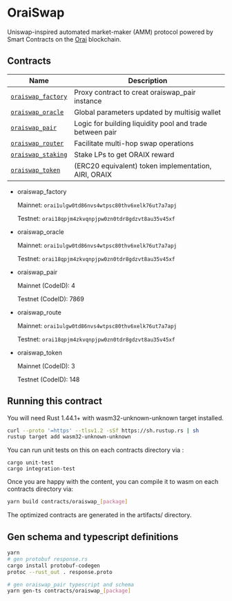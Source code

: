 # OraiSwap

Uniswap-inspired automated market-maker (AMM) protocol powered by Smart Contracts on the [Orai](https://orai.io) blockchain.

## Contracts

| Name                                             | Description                                              |
| ------------------------------------------------ | -------------------------------------------------------- |
| [`oraiswap_factory`](contracts/oraiswap_factory) | Proxy contract to creat oraiswap_pair instance           |
| [`oraiswap_oracle`](contracts/oraiswap_oracle)   | Global parameters updated by multisig wallet             |
| [`oraiswap_pair`](contracts/oraiswap_pair)       | Logic for building liquidity pool and trade between pair |
| [`oraiswap_router`](contracts/oraiswap_router)   | Facilitate multi-hop swap operations                     |
| [`oraiswap_staking`](contracts/oraiswap_staking) | Stake LPs to get ORAIX reward                            |
| [`oraiswap_token`](contracts/oraiswap_token)     | (ERC20 equivalent) token implementation, AIRI, ORAIX     |

- oraiswap_factory

  Mainnet: `orai1ulgw0td86nvs4wtpsc80thv6xelk76ut7a7apj`

  Testnet: `orai18qpjm4zkvqnpjpw0zn0tdr8gdzvt8au35v45xf`

- oraiswap_oracle

  Mainnet: `orai1ulgw0td86nvs4wtpsc80thv6xelk76ut7a7apj`

  Testnet: `orai18qpjm4zkvqnpjpw0zn0tdr8gdzvt8au35v45xf`

- oraiswap_pair

  Mainnet (CodeID): 4

  Testnet (CodeID): 7869

- oraiswap_route

  Mainnet: `orai1ulgw0td86nvs4wtpsc80thv6xelk76ut7a7apj`

  Testnet: `orai18qpjm4zkvqnpjpw0zn0tdr8gdzvt8au35v45xf`

- oraiswap_token

  Mainnet (CodeID): 3

  Testnet (CodeID): 148

## Running this contract

You will need Rust 1.44.1+ with wasm32-unknown-unknown target installed.

```bash
curl --proto '=https' --tlsv1.2 -sSf https://sh.rustup.rs | sh
rustup target add wasm32-unknown-unknown
```

You can run unit tests on this on each contracts directory via :

```
cargo unit-test
cargo integration-test
```

Once you are happy with the content, you can compile it to wasm on each contracts directory via:

```bash
yarn build contracts/oraiswap_[package]
```

The optimized contracts are generated in the artifacts/ directory.

## Gen schema and typescript definitions

```bash
yarn
# gen protobuf response.rs
cargo install protobuf-codegen
protoc --rust_out . response.proto

# gen oraiswap_pair typescript and schema
yarn gen-ts contracts/oraiswap_[package]
```
